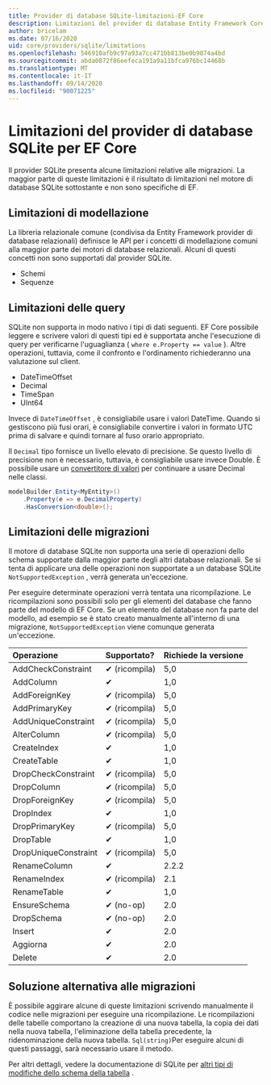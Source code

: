 ```yaml
---
title: Provider di database SQLite-limitazioni-EF Core
description: Limitazioni del provider di database Entity Framework Core SQLite rispetto ad altri provider
author: bricelam
ms.date: 07/16/2020
uid: core/providers/sqlite/limitations
ms.openlocfilehash: 546910afb9c97a93a7cc471bb813be0b9874a4bd
ms.sourcegitcommit: abda0872f86eefeca191a9a11bfca976bc14468b
ms.translationtype: MT
ms.contentlocale: it-IT
ms.lasthandoff: 09/14/2020
ms.locfileid: "90071225"
---
```

# <a name="sqlite-ef-core-database-provider-limitations"></a>Limitazioni del provider di database SQLite per EF Core

Il provider SQLite presenta alcune limitazioni relative alle migrazioni. La maggior parte di queste limitazioni è il risultato di limitazioni nel motore di database SQLite sottostante e non sono specifiche di EF.

## <a name="modeling-limitations"></a>Limitazioni di modellazione

La libreria relazionale comune (condivisa da Entity Framework provider di database relazionali) definisce le API per i concetti di modellazione comuni alla maggior parte dei motori di database relazionali. Alcuni di questi concetti non sono supportati dal provider SQLite.

* Schemi
* Sequenze

## <a name="query-limitations"></a>Limitazioni delle query

SQLite non supporta in modo nativo i tipi di dati seguenti. EF Core possibile leggere e scrivere valori di questi tipi ed è supportata anche l'esecuzione di query per verificarne l'uguaglianza ( `where e.Property == value` ). Altre operazioni, tuttavia, come il confronto e l'ordinamento richiederanno una valutazione sul client.

* DateTimeOffset
* Decimal
* TimeSpan
* UInt64

Invece di `DateTimeOffset` , è consigliabile usare i valori DateTime. Quando si gestiscono più fusi orari, è consigliabile convertire i valori in formato UTC prima di salvare e quindi tornare al fuso orario appropriato.

Il `Decimal` tipo fornisce un livello elevato di precisione. Se questo livello di precisione non è necessario, tuttavia, è consigliabile usare invece Double. È possibile usare un [convertitore di valori](xref:core/modeling/value-conversions) per continuare a usare Decimal nelle classi.

``` csharp
modelBuilder.Entity<MyEntity>()
    .Property(e => e.DecimalProperty)
    .HasConversion<double>();
```

## <a name="migrations-limitations"></a>Limitazioni delle migrazioni

Il motore di database SQLite non supporta una serie di operazioni dello schema supportate dalla maggior parte degli altri database relazionali. Se si tenta di applicare una delle operazioni non supportate a un database SQLite `NotSupportedException` , verrà generata un'eccezione.

Per eseguire determinate operazioni verrà tentata una ricompilazione. Le ricompilazioni sono possibili solo per gli elementi del database che fanno parte del modello di EF Core. Se un elemento del database non fa parte del modello, ad esempio se è stato creato manualmente all'interno di una migrazione, `NotSupportedException` viene comunque generata un'eccezione.

| Operazione            | Supportato?  | Richiede la versione |
|:---------------------|:------------|:-----------------|
| AddCheckConstraint   | ✔ (ricompila) | 5,0              |
| AddColumn            | ✔           | 1,0              |
| AddForeignKey        | ✔ (ricompila) | 5,0              |
| AddPrimaryKey        | ✔ (ricompila) | 5,0              |
| AddUniqueConstraint  | ✔ (ricompila) | 5,0              |
| AlterColumn          | ✔ (ricompila) | 5,0              |
| CreateIndex          | ✔           | 1,0              |
| CreateTable          | ✔           | 1,0              |
| DropCheckConstraint  | ✔ (ricompila) | 5,0              |
| DropColumn           | ✔ (ricompila) | 5,0              |
| DropForeignKey       | ✔ (ricompila) | 5,0              |
| DropIndex            | ✔           | 1,0              |
| DropPrimaryKey       | ✔ (ricompila) | 5,0              |
| DropTable            | ✔           | 1,0              |
| DropUniqueConstraint | ✔ (ricompila) | 5,0              |
| RenameColumn         | ✔           | 2.2.2            |
| RenameIndex          | ✔ (ricompila) | 2.1              |
| RenameTable          | ✔           | 1,0              |
| EnsureSchema         | ✔ (no-op)   | 2.0              |
| DropSchema           | ✔ (no-op)   | 2.0              |
| Insert               | ✔           | 2.0              |
| Aggiorna               | ✔           | 2.0              |
| Delete               | ✔           | 2.0              |

## <a name="migrations-limitations-workaround"></a>Soluzione alternativa alle migrazioni

È possibile aggirare alcune di queste limitazioni scrivendo manualmente il codice nelle migrazioni per eseguire una ricompilazione. Le ricompilazioni delle tabelle comportano la creazione di una nuova tabella, la copia dei dati nella nuova tabella, l'eliminazione della tabella precedente, la ridenominazione della nuova tabella. `Sql(string)`Per eseguire alcuni di questi passaggi, sarà necessario usare il metodo.

Per altri dettagli, vedere la documentazione di SQLite per [altri tipi di modifiche dello schema della tabella](https://sqlite.org/lang_altertable.html#otheralter) .
